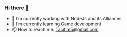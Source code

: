 ### Hi there 👋

<!--
**Tacit1/Tacit1** is a ✨ _special_ ✨ repository because its `README.md` (this file) appears on your GitHub profile.
--> 
- 🔭 I’m currently working with NodeJs and its Alliances
- 🌱 I’m currently learning Game development 
- 📫 How to reach me: Tacitim5@gmail.com

